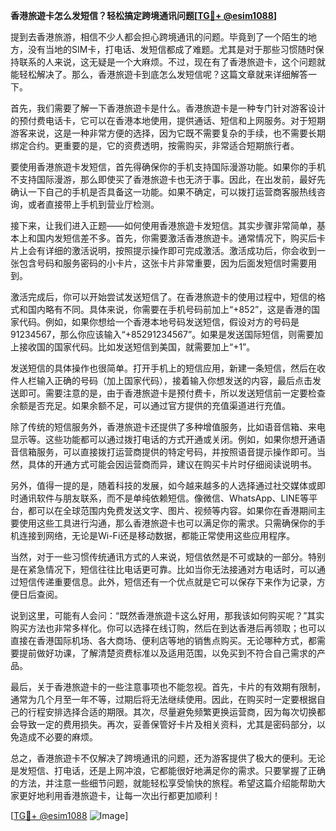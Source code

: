 **香港旅遊卡怎么发短信？轻松搞定跨境通讯问题[[TG💪+ @esim1088](https://t.me/s/esim1088)]**

提到去香港旅游，相信不少人都会担心跨境通讯的问题。毕竟到了一个陌生的地方，没有当地的SIM卡，打电话、发短信都成了难题。尤其是对于那些习惯随时保持联系的人来说，这无疑是一个大麻烦。不过，现在有了香港旅遊卡，这个问题就能轻松解决了。那么，香港旅遊卡到底怎么发短信呢？这篇文章就来详细解答一下。

首先，我们需要了解一下香港旅遊卡是什么。香港旅遊卡是一种专门针对游客设计的预付费电话卡，它可以在香港本地使用，提供通话、短信和上网服务。对于短期游客来说，这是一种非常方便的选择，因为它既不需要复杂的手续，也不需要长期绑定合约。更重要的是，它的资费透明，按需购买，非常适合短期旅行者。

要使用香港旅遊卡发短信，首先得确保你的手机支持国际漫游功能。如果你的手机不支持国际漫游，那么即使买了香港旅遊卡也无济于事。因此，在出发前，最好先确认一下自己的手机是否具备这一功能。如果不确定，可以拨打运营商客服热线咨询，或者直接带上手机到营业厅检测。

接下来，让我们进入正题——如何使用香港旅遊卡发短信。其实步骤非常简单，基本上和国内发短信差不多。首先，你需要激活香港旅遊卡。通常情况下，购买后卡片上会有详细的激活说明，按照提示操作即可完成激活。激活成功后，你会收到一张包含号码和服务密码的小卡片，这张卡片非常重要，因为后面发短信时需要用到。

激活完成后，你可以开始尝试发送短信了。在香港旅遊卡的使用过程中，短信的格式和国内略有不同。具体来说，你需要在手机号码前加上“+852”，这是香港的国家代码。例如，如果你想给一个香港本地号码发送短信，假设对方的号码是91234567，那么你应该输入“+85291234567”。如果是发送国际短信，则需要加上接收国的国家代码。比如发送短信到美国，就需要加上“+1”。

发送短信的具体操作也很简单。打开手机上的短信应用，新建一条短信，然后在收件人栏输入正确的号码（加上国家代码），接着输入你想发送的内容，最后点击发送即可。需要注意的是，由于香港旅遊卡是预付费卡，所以发送短信前一定要检查余额是否充足。如果余额不足，可以通过官方提供的充值渠道进行充值。

除了传统的短信服务外，香港旅遊卡还提供了多种增值服务，比如语音信箱、来电显示等。这些功能都可以通过拨打电话的方式开通或关闭。例如，如果你想开通语音信箱服务，可以直接拨打运营商提供的特定号码，并按照语音提示操作即可。当然，具体的开通方式可能会因运营商而异，建议在购买卡片时仔细阅读说明书。

另外，值得一提的是，随着科技的发展，如今越来越多的人选择通过社交媒体或即时通讯软件与朋友联系，而不是单纯依赖短信。像微信、WhatsApp、LINE等平台，都可以在全球范围内免费发送文字、图片、视频等内容。如果你在香港期间主要使用这些工具进行沟通，那么香港旅遊卡也可以满足你的需求。只需确保你的手机连接到网络，无论是Wi-Fi还是移动数据，都能正常使用这些应用程序。

当然，对于一些习惯传统通讯方式的人来说，短信依然是不可或缺的一部分。特别是在紧急情况下，短信往往比电话更可靠。比如当你无法接通对方电话时，可以通过短信传递重要信息。此外，短信还有一个优点就是它可以保存下来作为记录，方便日后查阅。

说到这里，可能有人会问：“既然香港旅遊卡这么好用，那我该如何购买呢？”其实购买方法也非常多样化。你可以选择在线订购，然后在到达香港后再领取；也可以直接在香港国际机场、各大商场、便利店等地的销售点购买。无论哪种方式，都需要提前做好功课，了解清楚资费标准以及适用范围，以免买到不符合自己需求的产品。

最后，关于香港旅遊卡的一些注意事项也不能忽视。首先，卡片的有效期有限制，通常为几个月至一年不等，过期后将无法继续使用。因此，在购买时一定要根据自己的行程安排选择合适的期限。其次，尽量避免频繁更换运营商，因为每次切换都会导致一定的费用损失。再次，妥善保管好卡片及相关资料，尤其是密码部分，以免造成不必要的麻烦。

总之，香港旅遊卡不仅解决了跨境通讯的问题，还为游客提供了极大的便利。无论是发短信、打电话，还是上网冲浪，它都能很好地满足你的需求。只要掌握了正确的方法，并注意一些细节问题，就能轻松享受愉快的旅程。希望这篇介绍能帮助大家更好地利用香港旅遊卡，让每一次出行都更加顺利！

[[TG💪+ @esim1088](https://t.me/s/esim1088) ![Image](https://i.postimg.cc/4NQfJmqS/Snipaste-2025-05-13-00-14-12.png)]
